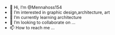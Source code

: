 - 👋 Hi, I’m @Mennahoss154
- 👀 I’m interested in graphic design,architecture, art
- 🌱 I’m currently learning architecture 
- 💞️ I’m looking to collaborate on ...
- 📫 How to reach me ...

<!---
Mennahoss154/Mennahoss154 is a ✨ special ✨ repository because its `README.md` (this file) appears on your GitHub profile.
You can click the Preview link to take a look at your changes.
--->
